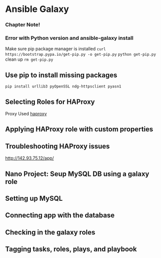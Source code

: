 # Ansible Galaxy

### **Chapter Note!**
### Error with Python version and ansible-galaxy install
Make sure pip package manager is installed
`curl https://bootstrap.pypa.io/get-pip.py -o get-pip.py`
`python get-pip.py`
clean up
`rm get-pip.py`
## Use pip to install missing packages
`pip install urllib3 pyOpenSSL ndg-httpsclient pyasn1`

## Selecting Roles for HAProxy

Proxy Used
[haproxy](https://galaxy.ansible.com/geerlingguy/haproxy)

## Applying HAProxy role with custom properties

## Troubleshooting HAProxy issues
http://142.93.75.12/app/
## Nano Project: Seup MySQL DB using a galaxy role

## Setting up MySQL

## Connecting app with the database

## Checking in the galaxy roles

## Tagging tasks, roles, plays, and playbook
